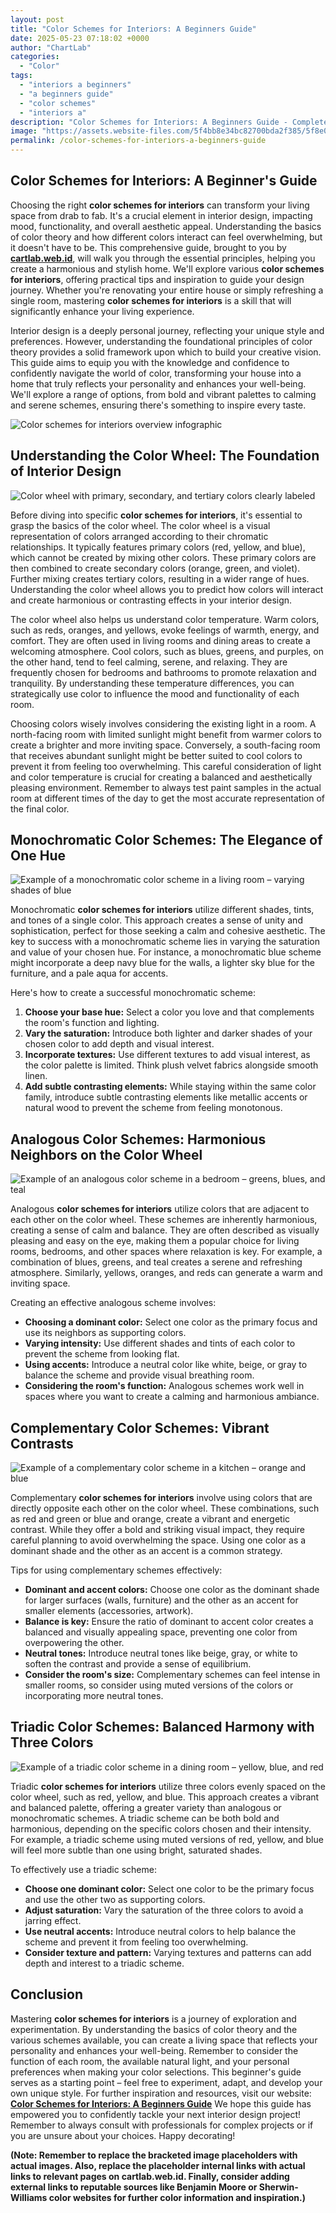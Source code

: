 ```yaml
---
layout: post
title: "Color Schemes for Interiors: A Beginners Guide"
date: 2025-05-23 07:18:02 +0000
author: "ChartLab"
categories:
  - "Color"
tags:
  - "interiors a beginners"
  - "a beginners guide"
  - "color schemes"
  - "interiors a"
description: "Color Schemes for Interiors: A Beginners Guide - Complete guide and comprehensive analysis"
image: "https://assets.website-files.com/5f4bb8e34bc82700bda2f385/5f8e08394884c1093526dae8_jP-Le8VQlzQoUUY9MAcaX27690CF7BE-opfFJzBRaZyU3oi77Kwl-bpezsgiTrFno1Zfv59_4z2gHvzQ-LhaExYXM7j-GhISsp7D57p7gm7FHrKHXMGnqsHJhRpPwC0QvnHl0hnw.jpeg"
permalink: /color-schemes-for-interiors-a-beginners-guide
---
```


## Color Schemes for Interiors: A Beginner's Guide

<!--more-->

Choosing the right **color schemes for interiors** can transform your living space from drab to fab.  It's a crucial element in interior design, impacting mood, functionality, and overall aesthetic appeal.  Understanding the basics of color theory and how different colors interact can feel overwhelming, but it doesn't have to be. This comprehensive guide, brought to you by [**cartlab.web.id**](https://cartlab.web.id), will walk you through the essential principles, helping you create a harmonious and stylish home. We'll explore various **color schemes for interiors**, offering practical tips and inspiration to guide your design journey.  Whether you're renovating your entire house or simply refreshing a single room, mastering **color schemes for interiors** is a skill that will significantly enhance your living experience.

Interior design is a deeply personal journey, reflecting your unique style and preferences. However, understanding the foundational principles of color theory provides a solid framework upon which to build your creative vision. This guide aims to equip you with the knowledge and confidence to confidently navigate the world of color, transforming your house into a home that truly reflects your personality and enhances your well-being.  We'll explore a range of options, from bold and vibrant palettes to calming and serene schemes, ensuring there's something to inspire every taste.


![Color schemes for interiors overview infographic](https://d2zcsajde7b23y.cloudfront.net/l/94f7ff8d3f662da343fb45e90569ae3b76fab13f.jpg)


## Understanding the Color Wheel: The Foundation of Interior Design

![Color wheel with primary, secondary, and tertiary colors clearly labeled](https://assets.website-files.com/5f4bb8e34bc82700bda2f385/5f8e08394884c1093526dae8_jP-Le8VQlzQoUUY9MAcaX27690CF7BE-opfFJzBRaZyU3oi77Kwl-bpezsgiTrFno1Zfv59_4z2gHvzQ-LhaExYXM7j-GhISsp7D57p7gm7FHrKHXMGnqsHJhRpPwC0QvnHl0hnw.jpeg)

Before diving into specific **color schemes for interiors**, it's essential to grasp the basics of the color wheel.  The color wheel is a visual representation of colors arranged according to their chromatic relationships.  It typically features primary colors (red, yellow, and blue), which cannot be created by mixing other colors.  These primary colors are then combined to create secondary colors (orange, green, and violet).  Further mixing creates tertiary colors, resulting in a wider range of hues.  Understanding the color wheel allows you to predict how colors will interact and create harmonious or contrasting effects in your interior design.

The color wheel also helps us understand color temperature. Warm colors, such as reds, oranges, and yellows, evoke feelings of warmth, energy, and comfort. They are often used in living rooms and dining areas to create a welcoming atmosphere. Cool colors, such as blues, greens, and purples, on the other hand, tend to feel calming, serene, and relaxing.  They are frequently chosen for bedrooms and bathrooms to promote relaxation and tranquility.  By understanding these temperature differences, you can strategically use color to influence the mood and functionality of each room.

Choosing colors wisely involves considering the existing light in a room. A north-facing room with limited sunlight might benefit from warmer colors to create a brighter and more inviting space. Conversely, a south-facing room that receives abundant sunlight might be better suited to cool colors to prevent it from feeling too overwhelming.  This careful consideration of light and color temperature is crucial for creating a balanced and aesthetically pleasing environment.  Remember to always test paint samples in the actual room at different times of the day to get the most accurate representation of the final color.


## Monochromatic Color Schemes: The Elegance of One Hue

![Example of a monochromatic color scheme in a living room – varying shades of blue](https://img.freepik.com/premium-photo/modern-living-room-showcasing-monochromatic-color-scheme-with-varying-shades-blue_1314467-38973.jpg)

Monochromatic **color schemes for interiors** utilize different shades, tints, and tones of a single color. This approach creates a sense of unity and sophistication, perfect for those seeking a calm and cohesive aesthetic.  The key to success with a monochromatic scheme lies in varying the saturation and value of your chosen hue.  For instance, a monochromatic blue scheme might incorporate a deep navy blue for the walls, a lighter sky blue for the furniture, and a pale aqua for accents.

Here's how to create a successful monochromatic scheme:

1. **Choose your base hue:** Select a color you love and that complements the room's function and lighting.
2. **Vary the saturation:** Introduce both lighter and darker shades of your chosen color to add depth and visual interest.
3. **Incorporate textures:** Use different textures to add visual interest, as the color palette is limited.  Think plush velvet fabrics alongside smooth linen.
4. **Add subtle contrasting elements:** While staying within the same color family, introduce subtle contrasting elements like metallic accents or natural wood to prevent the scheme from feeling monotonous.


## Analogous Color Schemes: Harmonious Neighbors on the Color Wheel

![Example of an analogous color scheme in a bedroom – greens, blues, and teal](https://img.colorxs.com/scheme/analogous-color-wheel.jpg?v4)

Analogous **color schemes for interiors** utilize colors that are adjacent to each other on the color wheel. These schemes are inherently harmonious, creating a sense of calm and balance.  They are often described as visually pleasing and easy on the eye, making them a popular choice for living rooms, bedrooms, and other spaces where relaxation is key.  For example, a combination of blues, greens, and teal creates a serene and refreshing atmosphere.  Similarly, yellows, oranges, and reds can generate a warm and inviting space.

Creating an effective analogous scheme involves:

* **Choosing a dominant color:** Select one color as the primary focus and use its neighbors as supporting colors.
* **Varying intensity:** Use different shades and tints of each color to prevent the scheme from looking flat.
* **Using accents:** Introduce a neutral color like white, beige, or gray to balance the scheme and provide visual breathing room.
* **Considering the room's function:**  Analogous schemes work well in spaces where you want to create a calming and harmonious ambiance.


## Complementary Color Schemes: Vibrant Contrasts

![Example of a complementary color scheme in a kitchen – orange and blue](https://vcinteriors.in/wp-content/uploads/2023/02/kerlastyle-featured-1.jpeg)

Complementary **color schemes for interiors** involve using colors that are directly opposite each other on the color wheel.  These combinations, such as red and green or blue and orange, create a vibrant and energetic contrast.  While they offer a bold and striking visual impact, they require careful planning to avoid overwhelming the space.  Using one color as a dominant shade and the other as an accent is a common strategy.

Tips for using complementary schemes effectively:

* **Dominant and accent colors:** Choose one color as the dominant shade for larger surfaces (walls, furniture) and the other as an accent for smaller elements (accessories, artwork).
* **Balance is key:** Ensure the ratio of dominant to accent color creates a balanced and visually appealing space, preventing one color from overpowering the other.
* **Neutral tones:** Introduce neutral tones like beige, gray, or white to soften the contrast and provide a sense of equilibrium.
* **Consider the room's size:** Complementary schemes can feel intense in smaller rooms, so consider using muted versions of the colors or incorporating more neutral tones.


## Triadic Color Schemes: Balanced Harmony with Three Colors

![Example of a triadic color scheme in a dining room – yellow, blue, and red](https://cdn.homedit.com/wp-content/uploads/2015/03/red-yellow-blue-high-ceilings-living-room.jpg)

Triadic **color schemes for interiors** utilize three colors evenly spaced on the color wheel, such as red, yellow, and blue.  This approach creates a vibrant and balanced palette, offering a greater variety than analogous or monochromatic schemes.  A triadic scheme can be both bold and harmonious, depending on the specific colors chosen and their intensity.  For example, a triadic scheme using muted versions of red, yellow, and blue will feel more subtle than one using bright, saturated shades.

To effectively use a triadic scheme:

* **Choose one dominant color:** Select one color to be the primary focus and use the other two as supporting colors.
* **Adjust saturation:**  Vary the saturation of the three colors to avoid a jarring effect.
* **Use neutral accents:**  Introduce neutral colors to help balance the scheme and prevent it from feeling too overwhelming.
* **Consider texture and pattern:**  Varying textures and patterns can add depth and interest to a triadic scheme.


## Conclusion

Mastering **color schemes for interiors** is a journey of exploration and experimentation. By understanding the basics of color theory and the various schemes available, you can create a living space that reflects your personality and enhances your well-being. Remember to consider the function of each room, the available natural light, and your personal preferences when making your color selections.  This beginner's guide serves as a starting point – feel free to experiment, adapt, and develop your own unique style.  For further inspiration and resources, visit our website: [**Color Schemes for Interiors: A Beginners Guide**](cartlab.web.id/color-schemes-for-interiors-a-beginners-guide)  We hope this guide has empowered you to confidently tackle your next interior design project!  Remember to always consult with professionals for complex projects or if you are unsure about your choices.  Happy decorating!


**(Note:  Remember to replace the bracketed image placeholders with actual images.  Also, replace the placeholder internal links with actual links to relevant pages on cartlab.web.id.  Finally, consider adding external links to reputable sources like Benjamin Moore or Sherwin-Williams color websites for further color information and inspiration.)**
